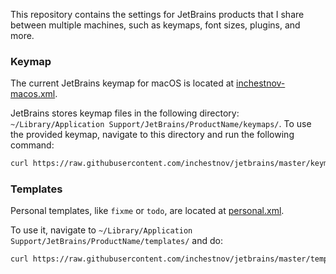 This repository contains the settings for JetBrains products that I share between multiple machines, 
such as keymaps, font sizes, plugins, and more.

### Keymap

The current JetBrains keymap for macOS is located at [inchestnov-macos.xml](./keymaps/inchestnov-macos.xml).

JetBrains stores keymap files in the following directory: `~/Library/Application Support/JetBrains/ProductName/keymaps/`. 
To use the provided keymap, navigate to this directory and run the following command:

```bash
curl https://raw.githubusercontent.com/inchestnov/jetbrains/master/keymaps/inchestnov-macos.xml > inchestnov-macos.xml
```

### Templates

Personal templates, like `fixme` or `todo`, are located at [personal.xml](./templates/personal.xml).

To use it, navigate to `~/Library/Application Support/JetBrains/ProductName/templates/` and do:

```bash
curl https://raw.githubusercontent.com/inchestnov/jetbrains/master/templates/personal.xml > personal.xml
```
